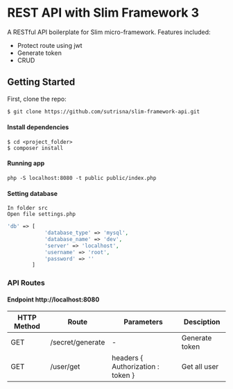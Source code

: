 # REST API with Slim Framework 3

A RESTful API boilerplate for Slim micro-framework. Features included:

- Protect route using jwt
- Generate token
- CRUD

## Getting Started
First, clone the repo:
```bash
$ git clone https://github.com/sutrisna/slim-framework-api.git
```

#### Install dependencies
```
$ cd <project_folder>
$ composer install
```
#### Running app
```
php -S localhost:8080 -t public public/index.php
```

#### Setting database
```
In folder src
Open file settings.php
```

```php
'db' => [
            'database_type' => 'mysql',
            'database_name' => 'dev',
            'server' => 'localhost',
            'username' => 'root',
            'password' => ''
        ]
```

### API Routes
#### Endpoint http://localhost:8080
| HTTP Method	| Route | Parameters | Desciption  |
| ----- | ----- | ---- |------------- |
| GET      | /secret/generate | - | Generate token
| GET     | /user/get | headers { Authorization : token } | Get all user

